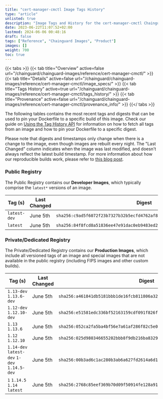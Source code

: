 ```yaml
---
title: "cert-manager-cmctl Image Tags History"
type: "article"
unlisted: true
description: "Image Tags and History for the cert-manager-cmctl Chainguard Image"
date: 2023-06-22T11:07:52+02:00
lastmod: 2024-06-06 00:48:16
draft: false
tags: ["Reference", "Chainguard Images", "Product"]
images: []
weight: 700
toc: true
---
```


{{< tabs >}}
{{< tab title="Overview" active=false url="/chainguard/chainguard-images/reference/cert-manager-cmctl/" >}}
{{< tab title="Details" active=false url="/chainguard/chainguard-images/reference/cert-manager-cmctl/image_specs/" >}}
{{< tab title="Tags History" active=true url="/chainguard/chainguard-images/reference/cert-manager-cmctl/tags_history/" >}}
{{< tab title="Provenance" active=false url="/chainguard/chainguard-images/reference/cert-manager-cmctl/provenance_info/" >}}
{{</ tabs >}}

The following tables contains the most recent tags and digests that can be used to pin your Dockerfile to a specific build of this image. Check our guide on [Using the Tag History API](/chainguard/chainguard-images/using-the-tag-history-api/) for information on how to fetch all tags from an image and how to pin your Dockerfile to a specific digest.

Please note that digests and timestamps only change when there is a change to the image, even though images are rebuilt every night. The "Last Changed" column indicates when the image was last modified, and doesn't always reflect the latest build timestamp. For more information about how our reproducible builds work, please refer to [this blog post](https://www.chainguard.dev/unchained/reproducing-chainguards-reproducible-image-builds).

### Public Registry
The Public Registry contains our **Developer Images**, which typically comprise the `latest*` versions of an image.

| Tag (s)       | Last Changed | Digest                                                                    |
|---------------|--------------|---------------------------------------------------------------------------|
|  `latest-dev` | June 5th     | `sha256:c9ad5f6072f23b7327b32b5ecfd4762af84013bef170621f4b267e5282dc271b` |
|  `latest`     | June 5th     | `sha256:84f8fcd8a51836ee47e91dac0eb9483ed205fdeb1c16abf50fd1c7f3893bd1d5` |


### Private/Dedicated Registry
The Private/Dedicated Registry contains our **Production Images**, which include all versioned tags of an image and special images that are not available in the public registry (including FIPS images and other custom builds).

| Tag (s)                                       | Last Changed | Digest                                                                    |
|-----------------------------------------------|--------------|---------------------------------------------------------------------------|
|  `1.13-dev` `1.13.6-dev`                      | June 5th     | `sha256:a461841db5181bbb1de16fcb811806a3280c3138570ed0c04fe58dc7947be561` |
|  `1.12-dev` `1.12.10-dev`                     | June 5th     | `sha256:e51581edc336bf52163159cdf091f826f93ad9dd1beab2406e72436a8de3a458` |
|  `1.13` `1.13.6`                              | June 5th     | `sha256:052ca2fa5ba4bf56e7a61af286f82c5e0e1a543ee9965cf2f191c4cbfaf2fd2e` |
|  `1.12` `1.12.10`                             | June 5th     | `sha256:025d980346655202bbb8f9db216ba83299e00c506e4c3d8edd683aced7988a3f` |
|  `1.14-dev` `latest-dev` `1-dev` `1.14.5-dev` | June 5th     | `sha256:00b3ad6c1ac280b3ab6a627fd2614a6d13cca4c1e637755fefe2a4c03e6c6c70` |
|  `1` `1.14.5` `1.14` `latest`                 | June 5th     | `sha256:2768c85eef369b70d09f50914fe128a9146a290770346ff15ed663fd251c0800` |

